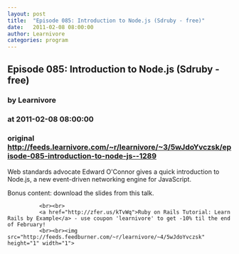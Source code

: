 ```yaml
---
layout: post
title:  "Episode 085: Introduction to Node.js (Sdruby - free)"
date:   2011-02-08 08:00:00
author: Learnivore
categories: program
---
```


## Episode 085: Introduction to Node.js (Sdruby - free)
### by Learnivore
### at 2011-02-08 08:00:00
### original <http://feeds.learnivore.com/~r/learnivore/~3/5wJdoYvczsk/episode-085-introduction-to-node-js--1289>

Web standards advocate Edward O'Connor gives a quick introduction to Node.js, a new event-driven networking engine for JavaScript.

Bonus content: download the slides from this talk.
		    
		      <br><br>
		      <a href="http://zfer.us/kTvWq">Ruby on Rails Tutorial: Learn Rails by Example</a> - use coupon 'learnivore' to get -10% til the end of February!
		      <br><br><img src="http://feeds.feedburner.com/~r/learnivore/~4/5wJdoYvczsk" height="1" width="1">